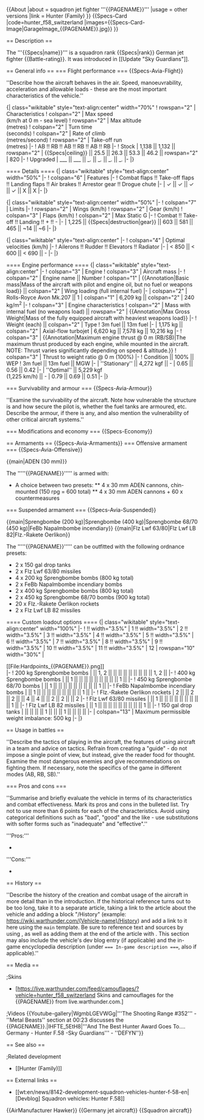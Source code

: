{{About
|about = squadron jet fighter '''{{PAGENAME}}'''
|usage = other versions
|link = Hunter (Family)
}}
{{Specs-Card
|code=hunter_f58_switzerland
|images={{Specs-Card-Image|GarageImage_{{PAGENAME}}.jpg}}
}}

== Description ==
<!-- ''In the description, the first part should be about the history of and the creation and combat usage of the aircraft, as well as its key features. In the second part, tell the reader about the aircraft in the game. Insert a screenshot of the vehicle, so that if the novice player does not remember the vehicle by name, he will immediately understand what kind of vehicle the article is talking about.'' -->
The '''{{Specs|name}}''' is a squadron rank {{Specs|rank}} German jet fighter {{Battle-rating}}. It was introduced in [[Update "Sky Guardians"]].

== General info ==
=== Flight performance ===
{{Specs-Avia-Flight}}
<!-- ''Describe how the aircraft behaves in the air. Speed, manoeuvrability, acceleration and allowable loads - these are the most important characteristics of the vehicle.'' -->
''Describe how the aircraft behaves in the air. Speed, manoeuvrability, acceleration and allowable loads - these are the most important characteristics of the vehicle.''

{| class="wikitable" style="text-align:center" width="70%"
! rowspan="2" | Characteristics
! colspan="2" | Max speed<br>(km/h at 0 m - sea level)
! rowspan="2" | Max altitude<br>(metres)
! colspan="2" | Turn time<br>(seconds)
! colspan="2" | Rate of climb<br>(metres/second)
! rowspan="2" | Take-off run<br>(metres)
|-
! AB !! RB !! AB !! RB !! AB !! RB
|-
! Stock
| 1,138 || 1,132 || rowspan="2" | {{Specs|ceiling}} || 25.5 || 26.3 || 53.3 || 46.2 || rowspan="2" | 820
|-
! Upgraded
| ___ || ___ || __._ || __._ || __._ || __._
|-
|}

==== Details ====
{| class="wikitable" style="text-align:center" width="50%"
|-
! colspan="6" | Features
|-
! Combat flaps !! Take-off flaps !! Landing flaps !! Air brakes !! Arrestor gear !! Drogue chute
|-
| ✓ || ✓ || ✓ || ✓ || X || X     <!-- ✓ -->
|-
|}

{| class="wikitable" style="text-align:center" width="50%"
|-
! colspan="7" | Limits
|-
! rowspan="2" | Wings (km/h)
! rowspan="2" | Gear (km/h)
! colspan="3" | Flaps (km/h)
! colspan="2" | Max Static G
|-
! Combat !! Take-off !! Landing !! + !! -
|-
| 1,225 <!-- {{Specs|destruction|body}} --> || {{Specs|destruction|gear}} || 603 || 581 || 465 || ~14 || ~6
|-
|}

{| class="wikitable" style="text-align:center"
|-
! colspan="4" | Optimal velocities (km/h)
|-
! Ailerons !! Rudder !! Elevators !! Radiator
|-
| < 850 || < 600 || < 690 || -
|-
|}

==== Engine performance ====
{| class="wikitable" style="text-align:center"
|-
! colspan="3" | Engine
! colspan="3" | Aircraft mass
|-
! colspan="2" | Engine name || Number
! colspan="1" | {{Annotation|Basic mass|Mass of the aircraft with pilot and engine oil, but no fuel or weapons load}} || colspan="2" | Wing loading (full internal fuel)
|-
| colspan="2" | Rolls-Royce Avon Mk.207 || 1
| colspan="1" | 6,209 kg || colspan="2" | 240 kg/m<sup>2</sup>
|-
! colspan="3" | Engine characteristics
! colspan="2" | Mass with internal fuel (no weapons load) || rowspan="2" | {{Annotation|Max Gross<br>Weight|Mass of the fully equipped aircraft with heaviest weapons load}}
|-
! Weight (each) || colspan="2" | Type
! 3m fuel || 13m fuel
|-
| 1,175 kg || colspan="2" | Axial-flow turbojet
| 6,620 kg || 7,578 kg || 10,216 kg
|-
! colspan="3" | {{Annotation|Maximum engine thrust @ 0 m (RB/SB)|The maximum thrust produced by each engine, while mounted in the aircraft. NOTE: Thrust varies significantly depending on speed & altitude.}}
! colspan="3" | Thrust to weight ratio @ 0 m (100%)
|-
! Condition || 100% || WEP
! 3m fuel || 13m fuel || MGW
|-
| ''Stationary'' || 4,272 kgf || -
| 0.65 || 0.56 || 0.42
|-
| ''Optimal'' || 5,229 kgf<br>(1,225 km/h) || -
| 0.79 || 0.69 || 0.51
|-
|}

=== Survivability and armour ===
{{Specs-Avia-Armour}}
<!-- ''Examine the survivability of the aircraft. Note how vulnerable the structure is and how secure the pilot is, whether the fuel tanks are armoured, etc. Describe the armour, if there is any, and also mention the vulnerability of other critical aircraft systems.'' -->
''Examine the survivability of the aircraft. Note how vulnerable the structure is and how secure the pilot is, whether the fuel tanks are armoured, etc. Describe the armour, if there is any, and also mention the vulnerability of other critical aircraft systems.''

=== Modifications and economy ===
{{Specs-Economy}}

== Armaments ==
{{Specs-Avia-Armaments}}
=== Offensive armament ===
{{Specs-Avia-Offensive}}
<!-- ''Describe the offensive armament of the aircraft, if any. Describe how effective the cannons and machine guns are in a battle, and also what belts or drums are better to use. If there is no offensive weaponry, delete this subsection.'' -->
{{main|ADEN (30 mm)}}

The '''''{{PAGENAME}}''''' is armed with:

* A choice between two presets:
** 4 x 30 mm ADEN cannons, chin-mounted (150 rpg = 600 total)
** 4 x 30 mm ADEN cannons + 60 x countermeasures

=== Suspended armament ===
{{Specs-Avia-Suspended}}
<!-- ''Describe the aircraft's suspended armament: additional cannons under the wings, bombs, rockets and torpedoes. This section is especially important for bombers and attackers. If there is no suspended weaponry remove this subsection.'' -->
{{main|Sprengbombe (200 kg)|Sprengbombe (400 kg)|Sprengbombe 68/70 (450 kg)|FeBb Napalmbombe incendiary}}
{{main|Flz Lwf 63/80|Flz Lwf LB 82|Flz.-Rakete Oerlikon}}

The '''''{{PAGENAME}}''''' can be outfitted with the following ordnance presets:

* 2 x 150 gal drop tanks
* 2 x Flz Lwf 63/80 missiles
* 4 x 200 kg Sprengbombe bombs (800 kg total)
* 2 x FeBb Napalmbombe incendiary bombs
* 2 x 400 kg Sprengbombe bombs (800 kg total)
* 2 x 450 kg Sprengbombe 68/70 bombs (900 kg total)
* 20 x Flz.-Rakete Oerlikon rockets
* 2 x Flz Lwf LB 82 missiles

==== Custom loadout options ====
{| class="wikitable" style="text-align:center" width="100%"
|-
! !! width="3.5%" | 1 !! width="3.5%" | 2 !! width="3.5%" | 3 !! width="3.5%" | 4 !! width="3.5%" | 5 !! width="3.5%" | 6 !! width="3.5%" | 7 !! width="3.5%" | 8 !! width="3.5%" | 9 !! width="3.5%" | 10 !! width="3.5%" | 11 !! width="3.5%" | 12
| rowspan="10" width="30%" | <div class="ttx-image">[[File:Hardpoints_{{PAGENAME}}.png]]</div>
|-
! 200 kg Sprengbombe bombs
| || 1, 2 || || || || || || || || || 1, 2 ||
|-
! 400 kg Sprengbombe bombs
| || 1 || || || || || || || || || 1 ||
|-
! 450 kg Sprengbombe 68/70 bombs
| || 1 || || || || || || || || || 1 ||
|-
! FeBb Napalmbombe incendiary bombs
| || 1 || || || || || || || || || 1 ||
|-
! Flz.-Rakete Oerlikon rockets
| 2 || || 2 || 2 || || 4 || 4 || || 2 || 2 || || 2
|-
! Flz Lwf 63/80 missiles
| || 1 || || || || || || || || || 1 ||
|-
! Flz Lwf LB 82 missiles
| || 1 || || || || || || || || || 1 ||
|-
! 150 gal drop tanks
| || || || || 1 || || || 1 || || || ||
|-
| colspan="13" | Maximum permissible weight imbalance: 500 kg
|-
|}

== Usage in battles ==
<!-- ''Describe the tactics of playing in the aircraft, the features of using aircraft in a team and advice on tactics. Refrain from creating a "guide" - do not impose a single point of view, but instead, give the reader food for thought. Examine the most dangerous enemies and give recommendations on fighting them. If necessary, note the specifics of the game in different modes (AB, RB, SB).'' -->
''Describe the tactics of playing in the aircraft, the features of using aircraft in a team and advice on tactics. Refrain from creating a "guide" - do not impose a single point of view, but instead, give the reader food for thought. Examine the most dangerous enemies and give recommendations on fighting them. If necessary, note the specifics of the game in different modes (AB, RB, SB).''

=== Pros and cons ===
<!-- ''Summarise and briefly evaluate the vehicle in terms of its characteristics and combat effectiveness. Mark its pros and cons in the bulleted list. Try not to use more than 6 points for each of the characteristics. Avoid using categorical definitions such as "bad", "good" and the like - use substitutions with softer forms such as "inadequate" and "effective".'' -->
''Summarise and briefly evaluate the vehicle in terms of its characteristics and combat effectiveness. Mark its pros and cons in the bulleted list. Try not to use more than 6 points for each of the characteristics. Avoid using categorical definitions such as "bad", "good" and the like - use substitutions with softer forms such as "inadequate" and "effective".''

'''Pros:'''

*

'''Cons:'''

*

== History ==
<!-- ''Describe the history of the creation and combat usage of the aircraft in more detail than in the introduction. If the historical reference turns out to be too long, take it to a separate article, taking a link to the article about the vehicle and adding a block "/History" (example: <nowiki>https://wiki.warthunder.com/(Vehicle-name)/History</nowiki>) and add a link to it here using the <code>main</code> template. Be sure to reference text and sources by using <code><nowiki><ref></ref></nowiki></code>, as well as adding them at the end of the article with <code><nowiki><references /></nowiki></code>. This section may also include the vehicle's dev blog entry (if applicable) and the in-game encyclopedia description (under <code><nowiki>=== In-game description ===</nowiki></code>, also if applicable).'' -->
''Describe the history of the creation and combat usage of the aircraft in more detail than in the introduction. If the historical reference turns out to be too long, take it to a separate article, taking a link to the article about the vehicle and adding a block "/History" (example: <nowiki>https://wiki.warthunder.com/(Vehicle-name)/History</nowiki>) and add a link to it here using the <code>main</code> template. Be sure to reference text and sources by using <code><nowiki><ref></ref></nowiki></code>, as well as adding them at the end of the article with <code><nowiki><references /></nowiki></code>. This section may also include the vehicle's dev blog entry (if applicable) and the in-game encyclopedia description (under <code><nowiki>=== In-game description ===</nowiki></code>, also if applicable).''

== Media ==
<!-- ''Excellent additions to the article would be video guides, screenshots from the game, and photos.'' -->

;Skins
* [https://live.warthunder.com/feed/camouflages/?vehicle=hunter_f58_switzerland Skins and camouflages for the {{PAGENAME}} from live.warthunder.com.]

;Videos
{{Youtube-gallery|WgmbLGEVWGg|'''The Shooting Range #352''' - ''Metal Beasts'' section at 00:23 discusses the {{PAGENAME}}.|IHFTE_5EtH8|'''And The Best Hunter Award Goes To.... Germany - Hunter F.58 -Sky Guardians''' - ''DEFYN''}}

== See also ==
<!-- ''Links to the articles on the War Thunder Wiki that you think will be useful for the reader, for example:''
* ''reference to the series of the aircraft;''
* ''links to approximate analogues of other nations and research trees.'' -->

;Related development
* [[Hunter (Family)]]

== External links ==
<!-- ''Paste links to sources and external resources, such as:''
* ''topic on the official game forum;''
* ''other literature.'' -->

* [[wt:en/news/8142-development-squadron-vehicles-hunter-f-58-en|[Devblog] Squadron vehicles: Hunter F.58]]

{{AirManufacturer Hawker}}
{{Germany jet aircraft}}
{{Squadron aircraft}}
